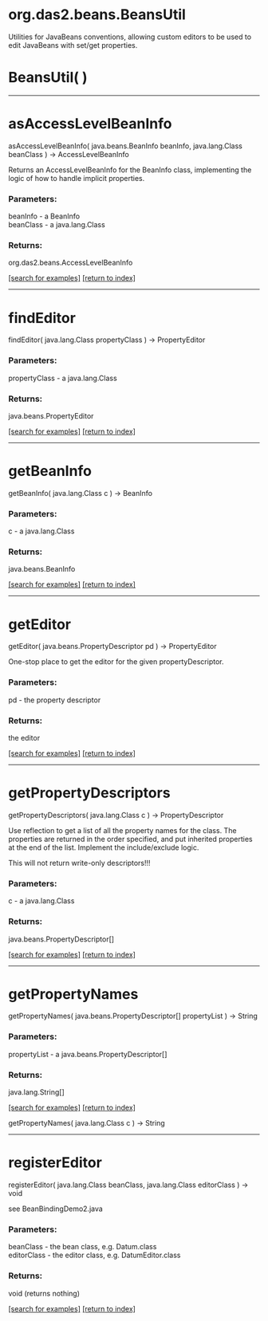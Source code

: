 # org.das2.beans.BeansUtil

Utilities for JavaBeans conventions, allowing custom editors to be 
 used to edit JavaBeans with set/get properties.

# BeansUtil( )


***
<a name="asAccessLevelBeanInfo"></a>
# asAccessLevelBeanInfo
asAccessLevelBeanInfo( java.beans.BeanInfo beanInfo, java.lang.Class beanClass ) &rarr; AccessLevelBeanInfo

Returns an AccessLevelBeanInfo for the BeanInfo class, implementing the logic
 of how to handle implicit properties.

### Parameters:
beanInfo - a BeanInfo
<br>beanClass - a java.lang.Class

### Returns:
org.das2.beans.AccessLevelBeanInfo


<a href="https://github.com/autoplot/dev/search?q=asAccessLevelBeanInfo&unscoped_q=asAccessLevelBeanInfo">[search for examples]</a>
<a href="https://github.com/autoplot/documentation/blob/master/javadoc/index-all.md">[return to index]</a>

***
<a name="findEditor"></a>
# findEditor
findEditor( java.lang.Class propertyClass ) &rarr; PropertyEditor



### Parameters:
propertyClass - a java.lang.Class

### Returns:
java.beans.PropertyEditor


<a href="https://github.com/autoplot/dev/search?q=findEditor&unscoped_q=findEditor">[search for examples]</a>
<a href="https://github.com/autoplot/documentation/blob/master/javadoc/index-all.md">[return to index]</a>

***
<a name="getBeanInfo"></a>
# getBeanInfo
getBeanInfo( java.lang.Class c ) &rarr; BeanInfo



### Parameters:
c - a java.lang.Class

### Returns:
java.beans.BeanInfo


<a href="https://github.com/autoplot/dev/search?q=getBeanInfo&unscoped_q=getBeanInfo">[search for examples]</a>
<a href="https://github.com/autoplot/documentation/blob/master/javadoc/index-all.md">[return to index]</a>

***
<a name="getEditor"></a>
# getEditor
getEditor( java.beans.PropertyDescriptor pd ) &rarr; PropertyEditor

One-stop place to get the editor for the given propertyDescriptor.

### Parameters:
pd - the property descriptor

### Returns:
the editor

<a href="https://github.com/autoplot/dev/search?q=getEditor&unscoped_q=getEditor">[search for examples]</a>
<a href="https://github.com/autoplot/documentation/blob/master/javadoc/index-all.md">[return to index]</a>

***
<a name="getPropertyDescriptors"></a>
# getPropertyDescriptors
getPropertyDescriptors( java.lang.Class c ) &rarr; PropertyDescriptor

Use reflection to get a list of all the property names for the class.
 The properties are returned in the order specified, and put inherited properties
 at the end of the list.  Implement the include/exclude logic.  
 
 This will not return write-only descriptors!!!

### Parameters:
c - a java.lang.Class

### Returns:
java.beans.PropertyDescriptor[]


<a href="https://github.com/autoplot/dev/search?q=getPropertyDescriptors&unscoped_q=getPropertyDescriptors">[search for examples]</a>
<a href="https://github.com/autoplot/documentation/blob/master/javadoc/index-all.md">[return to index]</a>

***
<a name="getPropertyNames"></a>
# getPropertyNames
getPropertyNames( java.beans.PropertyDescriptor[] propertyList ) &rarr; String



### Parameters:
propertyList - a java.beans.PropertyDescriptor[]

### Returns:
java.lang.String[]


<a href="https://github.com/autoplot/dev/search?q=getPropertyNames&unscoped_q=getPropertyNames">[search for examples]</a>
<a href="https://github.com/autoplot/documentation/blob/master/javadoc/index-all.md">[return to index]</a>

getPropertyNames( java.lang.Class c ) &rarr; String<br>
***
<a name="registerEditor"></a>
# registerEditor
registerEditor( java.lang.Class beanClass, java.lang.Class editorClass ) &rarr; void

see BeanBindingDemo2.java

### Parameters:
beanClass - the bean class, e.g. Datum.class
<br>editorClass - the editor class, e.g. DatumEditor.class

### Returns:
void (returns nothing)


<a href="https://github.com/autoplot/dev/search?q=registerEditor&unscoped_q=registerEditor">[search for examples]</a>
<a href="https://github.com/autoplot/documentation/blob/master/javadoc/index-all.md">[return to index]</a>

